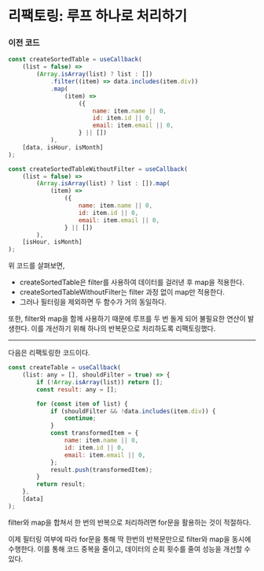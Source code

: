# 리팩토링: 루프 하나로 처리하기

### 이전 코드

```js
const createSortedTable = useCallback(
    (list = false) =>
        (Array.isArray(list) ? list : [])
            .filter((item) => data.includes(item.div))
            .map(
                (item) =>
                    ({
                        name: item.name || 0,
                        id: item.id || 0,
                        email: item.email || 0,
                    } || [])
            ),
    [data, isHour, isMonth]
);

const createSortedTableWithoutFilter = useCallback(
    (list = false) =>
        (Array.isArray(list) ? list : []).map(
            (item) =>
                ({
                    name: item.name || 0,
                    id: item.id || 0,
                    email: item.email || 0,
                } || [])
        ),
    [isHour, isMonth]
);
```

위 코드를 살펴보면,

-   createSortedTable은 filter를 사용하여 데이터를 걸러낸 후 map을 적용한다.
-   createSortedTableWithoutFilter는 filter 과정 없이 map만 적용한다.
-   그러나 필터링을 제외하면 두 함수가 거의 동일하다.

또한, filter와 map을 함께 사용하기 때문에 루프를 두 번 돌게 되어 불필요한 연산이 발생한다. 이를 개선하기 위해 하나의 반복문으로 처리하도록 리팩토링했다.

---

다음은 리팩토링한 코드이다.

```js
const createTable = useCallback(
    (list: any = [], shouldFilter = true) => {
        if (!Array.isArray(list)) return [];
        const result: any = [];

        for (const item of list) {
            if (shouldFilter && !data.includes(item.div)) {
                continue;
            }
            const transformedItem = {
                name: item.name || 0,
                id: item.id || 0,
                email: item.email || 0,
            };
            result.push(transformedItem);
        }
        return result;
    },
    [data]
);
```

filter와 map을 합쳐서 한 번의 반복으로 처리하려면 for문을 활용하는 것이 적절하다.

이제 필터링 여부에 따라 for문을 통해 딱 한번의 반복문만으로 filter와 map을 동시에 수행한다. 이를 통해 코드 중복을 줄이고, 데이터의 순회 횟수를 줄여 성능을 개선할 수 있다.
